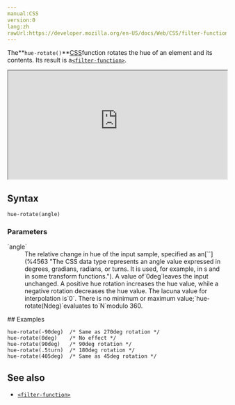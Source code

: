 ```yaml
---
manual:CSS
version:0
lang:zh
rawUrl:https://developer.mozilla.org/en-US/docs/Web/CSS/filter-function/hue-rotate
---
```






The**`hue-rotate()`**[CSS](%427 "")function rotates the hue of an element and its contents. Its result is a[`<filter-function>`](%28327 "The <filter-function> CSS data type represents a graphical effect that can change the appearance of an input image. It is used in the filter and backdrop-filter properties.").

<iframe src='https://interactive-examples.mdn.mozilla.net/pages/css/function-hue-rotate.html' width='100%' height='250'></iframe>

## Syntax<a name="Syntax"></a>

```
hue-rotate(angle)
```

### Parameters<a name="Parameters"></a>
<dl><dt id=''>`angle`</dt><dd>The relative change in hue of the input sample, specified as an[`<angle>`](%4563 "The <angle> CSS data type represents an angle value expressed in degrees, gradians, radians, or turns. It is used, for example, in <gradient>s and in some transform functions."). A value of`0deg`leaves the input unchanged. A positive hue rotation increases the hue value, while a negative rotation decreases the hue value. The lacuna value for interpolation is`0`. There is no minimum or maximum value;`hue-rotate(Ndeg)`evaluates to`N`modulo 360.</dd></dl>
## Examples<a name="Examples"></a>

```
hue-rotate(-90deg)  /* Same as 270deg rotation */
hue-rotate(0deg)    /* No effect */
hue-rotate(90deg)   /* 90deg rotation */
hue-rotate(.5turn)  /* 180deg rotation */
hue-rotate(405deg)  /* Same as 45deg rotation */
```

## See also<a name="See_also"></a>

* [`<filter-function>`](%28327 "The <filter-function> CSS data type represents a graphical effect that can change the appearance of an input image. It is used in the filter and backdrop-filter properties.")



